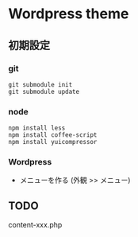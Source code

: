 Wordpress theme
===============

初期設定
--------

### git ###
    git submodule init
    git submodule update

### node ###
    npm install less
    npm install coffee-script
    npm install yuicompressor

### Wordpress ###
* メニューを作る (外観 >> メニュー)


TODO
----
content-xxx.php


